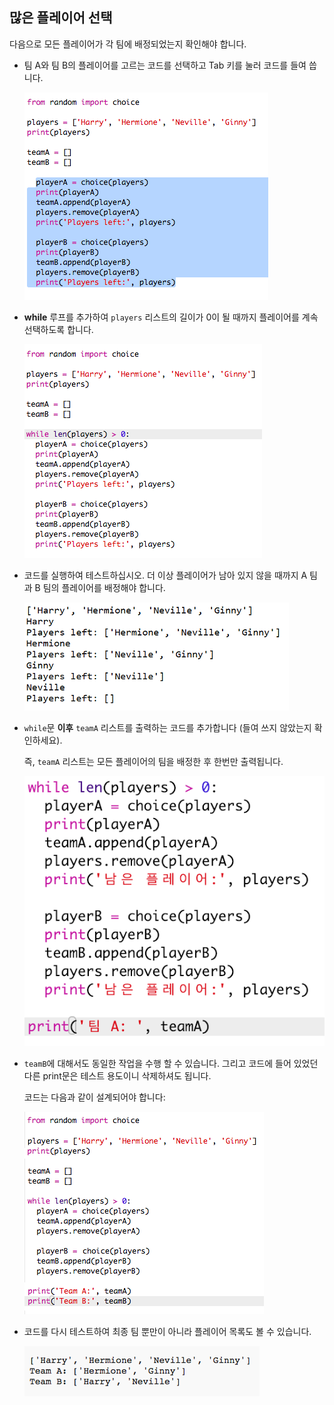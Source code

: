 ## 많은 플레이어 선택

다음으로 모든 플레이어가 각 팀에 배정되었는지 확인해야 합니다.

+ 팀 A와 팀 B의 플레이어를 고르는 코드를 선택하고 Tab 키를 눌러 코드를 들여 씁니다.
    
    ![스크린샷](images/team-loop-tab.png)

+ **while** 루프를 추가하여 `players` 리스트의 길이가 0이 될 때까지 플레이어를 계속 선택하도록 합니다.
    
    ![스크린샷](images/team-loop-while.png)

+ 코드를 실행하여 테스트하십시오. 더 이상 플레이어가 남아 있지 않을 때까지 A 팀과 B 팀의 플레이어를 배정해야 합니다.
    
    ![스크린샷](images/team-loop-test.png)

+ `while`문 **이후** `teamA` 리스트를 출력하는 코드를 추가합니다 (들여 쓰지 않았는지 확인하세요).
    
    즉, `teamA` 리스트는 모든 플레이어의 팀을 배정한 후 한번만 출력됩니다.
    
    ![스크린샷](images/team-teamA-paste.png)

+ `teamB`에 대해서도 동일한 작업을 수행 할 수 있습니다. 그리고 코드에 들어 있었던 다른 print문은 테스트 용도이니 삭제하셔도 됩니다.
    
    코드는 다음과 같이 설계되어야 합니다:
    
    ![스크린샷](images/team-loop-finished.png)

+ 코드를 다시 테스트하여 최종 팀 뿐만이 아니라 플레이어 목록도 볼 수 있습니다.
    
    ![스크린샷](images/team-loop-finished-test.png)